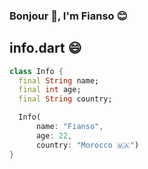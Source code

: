 ### Bonjour 🥖, I'm Fianso :blush:

## info.dart 😄
```dart
class Info {
  final String name;
  final int age;
  final String country;

  Info(
      name: "Fianso",
      age: 22,
      country: "Morocco 🇲🇦")
}
```

<!--
**Maestro-1337/Maestro-1337** is a ✨ _special_ ✨ repository because its `README.md` (this file) appears on your GitHub profile.

Here are some ideas to get you started:

- 🔭 I’m currently working on ...
- 🌱 I’m currently learning ...
- 👯 I’m looking to collaborate on ...
- 🤔 I’m looking for help with ...
- 💬 Ask me about ...
- 📫 How to reach me: ...
- 😄 Pronouns: ...
- ⚡ Fun fact: ...
-->
